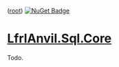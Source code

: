 ﻿([root](https://github.com/CalionVarduk/LfrlAnvil/blob/main/readme.md))
[![NuGet Badge](https://buildstats.info/nuget/LfrlAnvil.Sql.Core)](https://www.nuget.org/packages/LfrlAnvil.Sql.Core/)

# [LfrlAnvil.Sql.Core](https://github.com/CalionVarduk/LfrlAnvil/tree/main/src/LfrlAnvil.Sql/LfrlAnvil.Sql.Core)

Todo.
